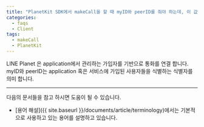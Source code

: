 ```yaml
---
title: "PlanetKit SDK에서 makeCall을 할 때 myID와 peerID를 줘야 하는데, 이 값들은 어떤 값인가요?"
categories:
  - faqs
  - Client
tags:
  - makeCall
  - PlanetKit
---
```


LINE Planet 은 application에서 관리하는 가입자를 기반으로 통화를 연결 합니다. myID와 peerID는 application 혹은 서비스에 가입된 사용자들을 식별하는 식별자를 의미 합니다.

----

다음의 문서들을 참고 하시면 도움이 될 수 있습니다.
* [용어 해설]({{ site.baseurl }}/documents/article/terminology)에서는 기본적으로 사용하고 있는 용어를 설명하고 있습니다.




